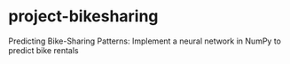 # project-bikesharing
Predicting Bike-Sharing Patterns: Implement a neural network in NumPy to predict bike rentals
